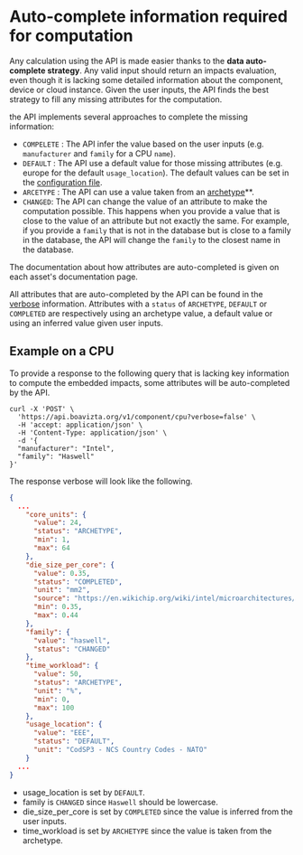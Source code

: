# Auto-complete information required for computation

Any calculation using the API is made easier thanks to the **data auto-complete strategy**. Any valid input should return an impacts evaluation, even though it is lacking some detailed information about the component, device or cloud instance. Given the user inputs, the API finds the best strategy to fill any missing attributes for the computation. 

the API implements several approaches to complete the missing information:

* ```COMPELETE``` : The API infer the value based on the user inputs (e.g. `manufacturer` and `family` for a CPU ```name```).  
* ```DEFAULT``` : The API use a default value for those missing attributes (e.g. europe for the default ```usage_location```). The default values can be set in the [configuration file](configuration.md).
* ```ARCETYPE``` : The API can use a value taken from an [archetype](archetypes.md)**.
* ```CHANGED```: The API can change the value of an attribute to make the computation possible. This happens when you provide a value that is close to the value of an attribute but not exactly the same. For example, if you provide a ```family``` that is not in the database but is close to a family in the database, the API will change the ```family``` to the closest name in the database.

The documentation about how attributes are auto-completed is given on each asset's documentation page. 

All attributes that are auto-completed by the API can be found in the [verbose](verbose.md) information. Attributes with a `status` of `ARCHETYPE`, `DEFAULT` or  `COMPLETED` are respectively using an archetype value, a default value or using an inferred value given user inputs.

## Example on a CPU

To provide a response to the following query that is lacking key information to compute the embedded impacts, some attributes will be auto-completed by the API.

```shell
curl -X 'POST' \
  'https://api.boavizta.org/v1/component/cpu?verbose=false' \
  -H 'accept: application/json' \
  -H 'Content-Type: application/json' \
  -d '{
  "manufacturer": "Intel",
  "family": "Haswell"
}'
```

The response verbose will look like the following. 

```json
{
  ...
    "core_units": {
      "value": 24,
      "status": "ARCHETYPE",
      "min": 1,
      "max": 64
    },
    "die_size_per_core": {
      "value": 0.35,
      "status": "COMPLETED",
      "unit": "mm2",
      "source": "https://en.wikichip.org/wiki/intel/microarchitectures/haswell_(client)#Octadeca-core",
      "min": 0.35,
      "max": 0.44
    },
    "family": {
      "value": "haswell",
      "status": "CHANGED"
    },
    "time_workload": {
      "value": 50,
      "status": "ARCHETYPE",
      "unit": "%",
      "min": 0,
      "max": 100
    },
    "usage_location": {
      "value": "EEE",
      "status": "DEFAULT",
      "unit": "CodSP3 - NCS Country Codes - NATO"
    }
  ...
}
```

* usage_location is set by ```DEFAULT```.
* family is ```CHANGED``` since ```Haswell``` should be lowercase.
* die_size_per_core is set by ```COMPLETED``` since the value is inferred from the user inputs.
* time_workload is set by ```ARCHETYPE``` since the value is taken from the archetype.